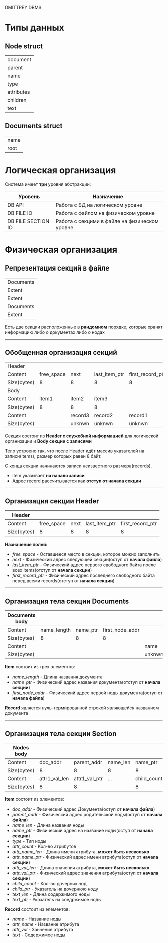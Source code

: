 DMITTREY DBMS

# Типы данных

## Node struct

|            |
| ---------- |
| document   |
| parent     |
| name       |
| type       |
| attributes |
| children   |
| text       |

## Documents struct

|      |
|------|
| name |
| root |



# Логическая организация

Система имеет **три** уровня абстракции:

| Уровень            | Назначение                                    |
| ------------------ | --------------------------------------------- |
| DB API             | Работа с БД на логическом уровне              |
| DB FILE IO         | Работа с файлом на физическом уровне          |
| DB FILE SECTION IO | Работа с секцими в файле на физическом уровне |

# Физическая организация 

## Репрезентация секций в файле

|           |
| --------- |
| Documents |
| Extent    |
| Extent    |
| Documents |
| Extent    |

Есть две секции расположенные в **рандомном** порядке, которые хранят информацию либо о документах либо о нодах

---

## Обобщенная организация секций

|             |            |         |               |                  |
| ----------- | ---------- | ------- | ------------- | ---------------- |
| Header      |            |         |               |                  |
| Content     | free_space | next    | last_item_ptr | first_record_ptr |
| Size(bytes) | 8          | 8       | 8             | 8                |
| Body        |            |         |               |                  |
| Content     | item1      | item2   | item3         |                  |
| Size(bytes) | 8          | 8       | 8             |                  |
| Content     |            | record3 | record2       | record1          |
| Size(bytes) |            | unknwn  | unknwn        | unknwn           |

Секция состоит из **Header с служебной информацией** для логической организации и **Body секции с записями**

Тело устроено так, что после Header идёт массив указателей на записи(items), размер которых равен 8 байт. 

C конца секции начинаются записи неизвестного размера(records).

- item указывает **на начало записи**
- Адрес record рассчитывается как **отступ от начала секции**
---

## Организация секции Header

| Header      |            |      |               |                  |
| ----------- | ---------- | ---- | ------------- | ---------------- |
| Content     | free_space | next | last_item_ptr | first_record_ptr |
| Size(bytes) | 8          | 8    | 8             | 8                |

**Назначение полей:**

- *free_space* - Оставшееся место в секции, которое можно заполнить
- *next* - Физический адрес следующей секции(оступ от **начала файла**)
- *last_item_ptr* - Физический адрес первого свободного байта после всех items(отступ от **начала секции**)
- *first_record_ptr* - Физический адрес последнего свободного байта перед всеми records(отступ от **начала секции**)

---

## Организация тела секции Documents

| Documents body |             |          |                 |        |
| -------------- | ----------- | -------- | --------------- | ------ |
| Content        | name_length | name_ptr | first_node_addr |        |
| Size(bytes)    | 8           | 8        | 8               |        |
| Content        |             |          |                 | name   |
| Size(bytes)    |             |          |                 | unknwn |

**Item** состоит из трех элементов:
- *name_length* - Длина названия документа
- *name_ptr* - Физический адрес названия документа(отступ от **начала секции**)
- *first_node_addr* - Физический адрес первой ноды документа(оступ от **начала файла**)

**Record** является нуль-термированной строкой являющейся названием документа

---

## Организация тела секции Section

| Nodes body  |               |               |          |             |            |            |                |                |     |
| ----------- | ------------- | ------------- | -------- | ----------- | ---------- | ---------- | -------------- | -------------- | --- |
| Content     | doc_addr      | parent_addr   | name_len | name_ptr    | type       | attr_count | attr1_name_len | attr1_name_ptr | ... |
| Size(bytes) | 8             | 8             | 8        | 8           | 1          | 8          | 8              | 8              |     |
| Content     | attr1_val_len | attr1_val_ptr | ...      | child_count | child1_ptr | ...        | text_len       | text_ptr       |     |
| Size(bytes) | 8             | 8             |          | 8           | 8          |            | 8              | 8              |     |


**Item** состоит из элементов:

- *doc_addr* - Физический адрес Документа(оступ от **начала файла**)
- *parent_addr* - Физический адрес родительской ноды(оступ от **начала файла**)
- *name_len* - Длина названия ноды
- *name_ptr* - Физический адрес на название ноды(оступ от **начала секции**)
- *type* - Тип ноды
- *attr_count* - Кол-во атрибутов
- *attr_name_len* - Длина имени атрибута, **может быть несколько**
- *attr_name_ptr* - Физический адрес имени атрибута(оступ от **начала секции**)
- *attr_val_len* - Длина значения атрибута, **может быть несколько**
- *attr_val_ptr* - Физический адрес значения атрибута(оступ от **начала секции**)
- *child_count* - Кол-во дочерних нод
- *child_ptr* - Указатель на дочернюю ноду
- *text_len* - Длина содержимого ноды
- *text_ptr* - Указатель на соедржимое ноды
  
**Record** состоит из элементов:

- *name* - Название ноды
- *attr_name* - Название атрибута
- *attr_val* - Занчение атрибута
- *text* - Содержимое ноды

